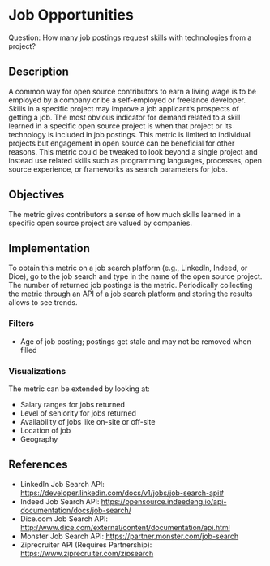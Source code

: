 # Job Opportunities

Question: How many job postings request skills with technologies from a project?

## Description
A common way for open source contributors to earn a living wage is to be employed by a company or be a self-employed or freelance developer. Skills in a specific project may improve a job applicant’s prospects of getting a job. The most obvious indicator for demand related to a skill learned in a specific open source project is when that project or its technology is included in job postings. This metric is limited to individual projects but engagement in open source can be beneficial for other reasons. This metric could be tweaked to look beyond a single project  and instead use related skills such as programming languages, processes, open source experience, or frameworks as search parameters for jobs.

## Objectives
The metric gives contributors a sense of how much skills learned in a specific open source project are valued by companies. 

## Implementation
To obtain this metric on a job search platform (e.g., LinkedIn, Indeed, or Dice), go to the job search and type in the name of the open source project. The number of returned job postings is the metric. Periodically collecting the metric through an API of a job search platform and storing the results allows to see trends.

### Filters
* Age of job posting; postings get stale and may not be removed when filled

### Visualizations
The metric can be extended by looking at:

* Salary ranges for jobs returned
* Level of seniority for jobs returned
* Availability of jobs like on-site or off-site
* Location of job
* Geography

## References
* LinkedIn Job Search API: https://developer.linkedin.com/docs/v1/jobs/job-search-api#
* Indeed Job Search API: https://opensource.indeedeng.io/api-documentation/docs/job-search/ 
* Dice.com Job Search API: http://www.dice.com/external/content/documentation/api.html
* Monster Job Search API: https://partner.monster.com/job-search
* Ziprecruiter API (Requires Partnership): https://www.ziprecruiter.com/zipsearch
